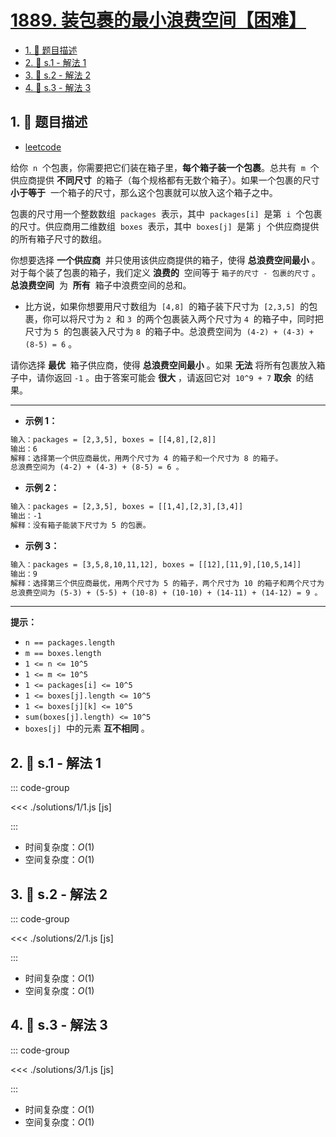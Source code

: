 # [1889. 装包裹的最小浪费空间【困难】](https://github.com/tnotesjs/TNotes.leetcode/tree/main/notes/1889.%20%E8%A3%85%E5%8C%85%E8%A3%B9%E7%9A%84%E6%9C%80%E5%B0%8F%E6%B5%AA%E8%B4%B9%E7%A9%BA%E9%97%B4%E3%80%90%E5%9B%B0%E9%9A%BE%E3%80%91)

<!-- region:toc -->

- [1. 📝 题目描述](#1--题目描述)
- [2. 🎯 s.1 - 解法 1](#2--s1---解法-1)
- [3. 🎯 s.2 - 解法 2](#3--s2---解法-2)
- [4. 🎯 s.3 - 解法 3](#4--s3---解法-3)

<!-- endregion:toc -->

## 1. 📝 题目描述

- [leetcode](https://leetcode.cn/problems/minimum-space-wasted-from-packaging/)

给你  `n`  个包裹，你需要把它们装在箱子里，**每个箱子装一个包裹**。总共有  `m`  个供应商提供 **不同尺寸**  的箱子（每个规格都有无数个箱子）。如果一个包裹的尺寸 **小于等于**  一个箱子的尺寸，那么这个包裹就可以放入这个箱子之中。

包裹的尺寸用一个整数数组  `packages`  表示，其中  `packages[i]`  是第  `i`  个包裹的尺寸。供应商用二维数组  `boxes`  表示，其中  `boxes[j]`  是第 `j`  个供应商提供的所有箱子尺寸的数组。

你想要选择 **一个供应商**  并只使用该供应商提供的箱子，使得 **总浪费空间最小** 。对于每个装了包裹的箱子，我们定义 **浪费的**  空间等于 `箱子的尺寸 - 包裹的尺寸` 。**总浪费空间**  为  **所有**  箱子中浪费空间的总和。

- 比方说，如果你想要用尺寸数组为  `[4,8]`  的箱子装下尺寸为  `[2,3,5]`  的包裹，你可以将尺寸为 `2`  和 `3`  的两个包裹装入两个尺寸为 `4`  的箱子中，同时把尺寸为 `5`  的包裹装入尺寸为 `8`  的箱子中。总浪费空间为  `(4-2) + (4-3) + (8-5) = 6` 。

请你选择 **最优**  箱子供应商，使得 **总浪费空间最小** 。如果 **无法** 将所有包裹放入箱子中，请你返回 `-1` 。由于答案可能会 **很大** ，请返回它对  `10^9 + 7` **取余**  的结果。

---

- **示例 1：**

```txt
输入：packages = [2,3,5], boxes = [[4,8],[2,8]]
输出：6
解释：选择第一个供应商最优，用两个尺寸为 4 的箱子和一个尺寸为 8 的箱子。
总浪费空间为 (4-2) + (4-3) + (8-5) = 6 。
```

- **示例 2：**

```txt
输入：packages = [2,3,5], boxes = [[1,4],[2,3],[3,4]]
输出：-1
解释：没有箱子能装下尺寸为 5 的包裹。
```

- **示例 3：**

```txt
输入：packages = [3,5,8,10,11,12], boxes = [[12],[11,9],[10,5,14]]
输出：9
解释：选择第三个供应商最优，用两个尺寸为 5 的箱子，两个尺寸为 10 的箱子和两个尺寸为 14 的箱子。
总浪费空间为 (5-3) + (5-5) + (10-8) + (10-10) + (14-11) + (14-12) = 9 。
```

---

**提示：**

- `n == packages.length`
- `m == boxes.length`
- `1 <= n <= 10^5`
- `1 <= m <= 10^5`
- `1 <= packages[i] <= 10^5`
- `1 <= boxes[j].length <= 10^5`
- `1 <= boxes[j][k] <= 10^5`
- `sum(boxes[j].length) <= 10^5`
- `boxes[j]`  中的元素 **互不相同** 。

## 2. 🎯 s.1 - 解法 1

::: code-group

<<< ./solutions/1/1.js [js]

:::

- 时间复杂度：$O(1)$
- 空间复杂度：$O(1)$

## 3. 🎯 s.2 - 解法 2

::: code-group

<<< ./solutions/2/1.js [js]

:::

- 时间复杂度：$O(1)$
- 空间复杂度：$O(1)$

## 4. 🎯 s.3 - 解法 3

::: code-group

<<< ./solutions/3/1.js [js]

:::

- 时间复杂度：$O(1)$
- 空间复杂度：$O(1)$
